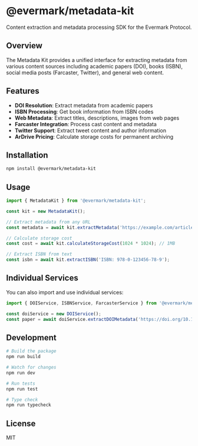 # @evermark/metadata-kit

Content extraction and metadata processing SDK for the Evermark Protocol.

## Overview

The Metadata Kit provides a unified interface for extracting metadata from various content sources including academic papers (DOI), books (ISBN), social media posts (Farcaster, Twitter), and general web content.

## Features

- **DOI Resolution**: Extract metadata from academic papers
- **ISBN Processing**: Get book information from ISBN codes
- **Web Metadata**: Extract titles, descriptions, images from web pages
- **Farcaster Integration**: Process cast content and metadata
- **Twitter Support**: Extract tweet content and author information
- **ArDrive Pricing**: Calculate storage costs for permanent archiving

## Installation

```bash
npm install @evermark/metadata-kit
```

## Usage

```typescript
import { MetadataKit } from '@evermark/metadata-kit';

const kit = new MetadataKit();

// Extract metadata from any URL
const metadata = await kit.extractMetadata('https://example.com/article');

// Calculate storage cost
const cost = await kit.calculateStorageCost(1024 * 1024); // 1MB

// Extract ISBN from text
const isbn = await kit.extractISBN('ISBN: 978-0-123456-78-9');
```

## Individual Services

You can also import and use individual services:

```typescript
import { DOIService, ISBNService, FarcasterService } from '@evermark/metadata-kit';

const doiService = new DOIService();
const paper = await doiService.extractDOIMetadata('https://doi.org/10.1000/example');
```

## Development

```bash
# Build the package
npm run build

# Watch for changes
npm run dev

# Run tests
npm run test

# Type check
npm run typecheck
```

## License

MIT